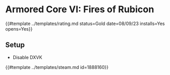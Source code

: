 # Armored Core VI: Fires of Rubicon
<!-- script:Aliases [
    "Armored Core 6: Fires of Rubicon",
    "Armored Core 6",
    "Armored Core VI"
] -->

{{#template ../templates/rating.md status=Gold date=08/09/23 installs=Yes opens=Yes}}

## Setup
- Disable DXVK

{{#template ../templates/steam.md id=1888160}}